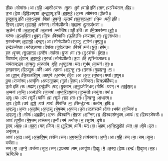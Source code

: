 

  
ती॒व्राः।सोमा॑सः।आ।ग॒हि॒।आ॒शीःऽव॑न्तः।सु॒ताः।इ॒मे।वायो॒ इति॑।तान्।प्रऽस्थि॑तान्।पि॒ब॒॥  
उ॒भा।दे॒वा।दि॒वि॒ऽस्पृशा॑।इ॒न्द्र॒वा॒यू इति॑।ह॒वा॒म॒हे॒।अ॒स्य।सोम॑स्य।पी॒तये॑॥  
इ॒न्द्र॒वा॒यू इति॑।म॒नः॒ऽजुवा॑।विप्राः॑।ह॒व॒न्ते॒।ऊ॒तये॑।स॒ह॒स्र॒ऽअ॒क्षा।धि॒यः।पती॒ इति॑॥  
मि॒त्रम्।व॒यम्।ह॒वा॒म॒हे॒।वरु॑णम्।सोम॑ऽपीतये।ज॒ज्ञा॒ना।पू॒तऽद॑क्षसा॥  
ऋ॒तेन॑।यौ।ऋ॒त॒ऽवृधौ॑।ऋ॒तस्य॑।ज्योति॑षः।पती॒ इति॑।ता।मि॒त्रावरु॑णा।हु॒वे॒॥  
वरु॑णः।प्र॒ऽअ॒वि॒ता।भु॒व॒त्।मि॒त्रः।विश्वा॑भिः।ऊ॒तिऽभिः॑।कर॑ताम्।नः॒।सु॒ऽराध॑सः॥  
म॒रुत्व॑न्तम्।ह॒वा॒म॒हे॒।इन्द्र॒म्।आ।सोम॑ऽपीतये।स॒ऽजूः।ग॒णेन॑।तृ॒म्प॒तु॒॥  
इन्द्र॑ऽज्येष्ठाः।मरु॑त्ऽगणाः।देवा॑सः।पूष॑ऽरातयः।विश्वे॑।मम॑।श्रु॒त॒।हव॑म्॥  
ह॒त।वृ॒त्रम्।सु॒ऽदा॒न॒व॒।इन्द्रे॑ण।सह॑सा।यु॒जा।मा।नः॒।दुः॒ऽशंसः॑।ई॒श॒त॒॥  
व्विश्वा॑न्।दे॒वान्।ह॒वा॒म॒हे॒।म॒रुतः॑।सोम॑ऽपीतये।उ॒ग्राः।हि।पृश्नि॑ऽमातरः॥  
जय॑ताम्ऽइव।त॒न्य॒तुः।म॒रुता॑म्।ए॒ति॒।धृ॒ष्णु॒ऽया।यत्।शुभ॑म्।या॒थन॑।न॒रः॒॥  
ह॒स्का॒रात्।वि॒ऽद्युतः॑।परि॑।अतः॑।जा॒ताः।अ॒व॒न्तु॒।नः॒।म॒रुतः॑।मृ॒ळ॒य॒न्तु॒।नः॒॥  
आ।पू॒ष॒न्।चि॒त्रऽब॑र्हिष॒म्।आघृ॑णे।ध॒रुण॑म्।दि॒वः।आ।अ॒ज॒।न॒ष्टम्।यथा॑।प॒शुम्॥  
पू॒षा।राजा॑नम्।आघृ॑णिः।अप॑ऽगूळ्हम्।गुहा॑।हि॒तम्।अवि॑न्दत्।चि॒त्रऽब॑र्हिषम्॥  
उ॒तो इति॑।सः।मह्य॑म्।इन्दु॑ऽभिः।षट्।यु॒क्तान्।अ॒नु॒ऽसेसि॑धत्।गोभिः॑।यव॑म्।न।च॒र्कृ॒ष॒त्॥  
अ॒म्बयः॑।य॒न्ति॒।अध्व॑ऽभिः।जा॒मयः॑।अ॒ध्व॒रि॒ऽय॒ताम्।पृ॒ञ्च॒तीः।मधु॑ना।पयः॑॥  
अ॒मूः।याः।उप॑।सूर्ये॑।याभिः॑।वा॒।सूर्यः॑।स॒ह।ताः।नः॒।हि॒न्व॒न्तु॒।अ॒ध्व॒रम्॥  
अ॒पः।दे॒वीः।उप॑।ह्व॒ये॒।यत्र॑।गावः॑।पिब॑न्ति।नः॒।सिन्धु॑ऽभ्यः।कर्त्व॑म्।ह॒विः॥  
अ॒प्ऽसु।अ॒न्तः।अ॒मृत॑म्।अ॒प्ऽसु।भे॒ष॒जम्।अ॒पाम्।उ॒त।प्रऽश॑स्तये।देवाः॑।भव॑त।वा॒जिनः॑॥  
अ॒प्ऽसु।मे॒।सोमः॑।अ॒ब्र॒वी॒त्।अ॒न्तः।विश्वा॑नि।भे॒ष॒जा।अ॒ग्निम्।च॒।वि॒श्वऽश॑म्भुवम्।आपः॑।च॒।वि॒श्वऽभे॑षजीः॥  
आपः॑।पृ॒णी॒त।भे॒ष॒जम्।वरू॑थम्।त॒न्वे॑।मम॑।ज्योक्।च॒।सूर्य॑म्।दृ॒शे॥  
इ॒दम्।आ॒पः॒।प्र।व॒ह॒त॒।यत्।किम्।च॒।दु॒रि॒तम्।मयि॑।यत्।वा॒।अ॒हम्।अ॒भि॒ऽदु॒द्रोह॑।यत्।वा॒।शे॒पे।उ॒त।अनृ॑तम्॥  
आपः॑।अ॒द्य।अनु॑।अ॒चा॒रि॒ष॒म्।रसे॑न।सम्।अ॒ग॒स्म॒हि॒।पय॑स्वान्।अ॒ग्ने॒।आ।ग॒हि॒।तम्।मा॒।सम्।सृ॒ज॒।वर्च॑सा॥  
सम्।मा॒।अ॒ग्ने॒।वर्च॑सा।सृ॒ज॒।सम्।प्र॒ऽजया॑।सम्।आयु॑षा।वि॒द्युः।मे॒।अ॒स्य॒।दे॒वाः।इन्द्रः॑।वि॒द्या॒त्।स॒ह।ऋषि॑ऽभिः॥  
